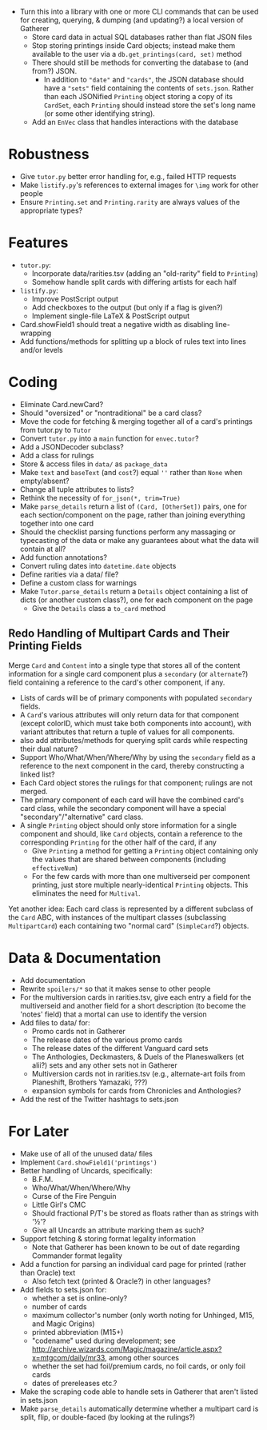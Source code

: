 - Turn this into a library with one or more CLI commands that can be used for
  creating, querying, & dumping (and updating?) a local version of Gatherer
    - Store card data in actual SQL databases rather than flat JSON files
    - Stop storing printings inside Card objects; instead make them available
      to the user via a `db.get_printings(card, set)` method
    - There should still be methods for converting the database to (and from?)
      JSON.
        - In addition to `"date"` and `"cards"`, the JSON database should have
          a `"sets"` field containing the contents of `sets.json`.  Rather than
          each JSONified `Printing` object storing a copy of its `CardSet`,
          each `Printing` should instead store the set's long name (or some
          other identifying string).
    - Add an `EnVec` class that handles interactions with the database

# Robustness

- Give `tutor.py` better error handling for, e.g., failed HTTP requests
- Make `listify.py`'s references to external images for `\img` work for other
  people
- Ensure `Printing.set` and `Printing.rarity` are always values of the
  appropriate types?

# Features

- `tutor.py`:
    - Incorporate data/rarities.tsv (adding an "old-rarity" field to
      `Printing`)
    - Somehow handle split cards with differing artists for each half
- `listify.py`:
    - Improve PostScript output
    - Add checkboxes to the output (but only if a flag is given?)
    - Implement single-file LaTeX & PostScript output
- Card.showField1 should treat a negative width as disabling line-wrapping
- Add functions/methods for splitting up a block of rules text into lines
  and/or levels

# Coding

- Eliminate Card.newCard?
- Should "oversized" or "nontraditional" be a card class?
- Move the code for fetching & merging together all of a card's printings
  from tutor.py to `Tutor`
- Convert `tutor.py` into a `main` function for `envec.tutor`?
- Add a JSONDecoder subclass?
- Add a class for rulings
- Store & access files in `data/` as `package_data`
- Make `text` and `baseText` (and `cost`?) equal `''` rather than `None` when
  empty/absent?
- Change all tuple attributes to lists?
- Rethink the necessity of `for_json(*, trim=True)`
- Make `parse_details` return a list of `(Card, [OtherSet])` pairs, one for
  each section/component on the page, rather than joining everything together
  into one card
- Should the checklist parsing functions perform any massaging or typecasting
  of the data or make any guarantees about what the data will contain at all?
- Add function annotations?
- Convert ruling dates into `datetime.date` objects
- Define rarities via a data/ file?
- Define a custom class for warnings
- Make `Tutor.parse_details` return a `Details` object containing a list of
  dicts (or another custom class?), one for each component on the page
    - Give the `Details` class a `to_card` method

## Redo Handling of Multipart Cards and Their Printing Fields

Merge `Card` and `Content` into a single type that stores all of the content
information for a single card component plus a `secondary` (or `alternate`?)
field containing a reference to the card's other component, if any.

- Lists of cards will be of primary components with populated `secondary`
  fields.
- A `Card`'s various attributes will only return data for that component
  (except colorID, which must take both components into account), with variant
  attributes that return a tuple of values for all components.
- also add attributes/methods for querying split cards while respecting their
  dual nature?
- Support Who/What/When/Where/Why by using the `secondary` field as a reference
  to the next component in the card, thereby constructing a linked list?
- Each Card object stores the rulings for that component; rulings are not
  merged.
- The primary component of each card will have the combined card's card class,
  while the secondary component will have a special "secondary"/"alternative"
  card class.
- A single `Printing` object should only store information for a single
  component and should, like `Card` objects, contain a reference to the
  corresponding `Printing` for the other half of the card, if any
    - Give `Printing` a method for getting a `Printing` object containing only
      the values that are shared between components (including `effectiveNum`)
    - For the few cards with more than one multiverseid per component printing,
      just store multiple nearly-identical `Printing` objects.  This eliminates
      the need for `Multival`.

Yet another idea: Each card class is represented by a different subclass of the
`Card` ABC, with instances of the multipart classes (subclassing
`MultipartCard`) each containing two "normal card" (`SimpleCard`?) objects.

# Data & Documentation

- Add documentation
- Rewrite `spoilers/*` so that it makes sense to other people
- For the multiversion cards in rarities.tsv, give each entry a field for the
  multiverseid and another field for a short description (to become the
  'notes' field) that a mortal can use to identify the version
- Add files to data/ for:
    - Promo cards not in Gatherer
    - The release dates of the various promo cards
    - The release dates of the different Vanguard card sets
    - The Anthologies, Deckmasters, & Duels of the Planeswalkers (et alii?)
      sets and any other sets not in Gatherer
    - Multiversion cards not in rarities.tsv (e.g., alternate-art foils from
      Planeshift, Brothers Yamazaki, ???)
    - expansion symbols for cards from Chronicles and Anthologies?
- Add the rest of the Twitter hashtags to sets.json

# For Later

- Make use of all of the unused data/ files
- Implement `Card.showField1('printings')`
- Better handling of Uncards, specifically:
    - B.F.M.
    - Who/What/When/Where/Why
    - Curse of the Fire Penguin
    - Little Girl's CMC
    - Should fractional P/T's be stored as floats rather than as strings with
      '½'?
    - Give all Uncards an attribute marking them as such?
- Support fetching & storing format legality information
    - Note that Gatherer has been known to be out of date regarding Commander
      format legality
- Add a function for parsing an individual card page for printed (rather than
  Oracle) text
    - Also fetch text (printed & Oracle?) in other languages?
- Add fields to sets.json for:
    - whether a set is online-only?
    - number of cards
    - maximum collector's number (only worth noting for Unhinged, M15, and
      Magic Origins)
    - printed abbreviation (M15+)
    - "codename" used during development; see
      <http://archive.wizards.com/Magic/magazine/article.aspx?x=mtgcom/daily/mr33>,
      among other sources
    - whether the set had foil/premium cards, no foil cards, or only foil cards
    - dates of prereleases etc.?
- Make the scraping code able to handle sets in Gatherer that aren't listed in
  sets.json
- Make `parse_details` automatically determine whether a multipart card is
  split, flip, or double-faced (by looking at the rulings?)
